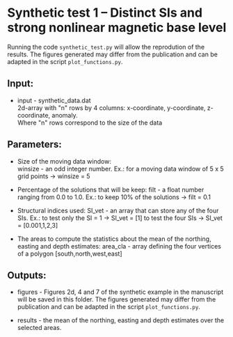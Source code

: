 # Synthetic test 1 – Distinct SIs and strong nonlinear magnetic base level

Running the code `synthetic_test.py` will allow the reprodution of the results.
The figures generated may differ from the publication and 
can be adapted in the script `plot_functions.py`.

## Input:

- input - synthetic_data.dat    
    	  2d-array with "n" rows by 4 columns: x-coordinate, y-coordinate, z-coordinate, anomaly.    
    	  Where "n" rows correspond to the size of the data

## Parameters:

- Size of the moving data window:    
    winsize - an odd integer number. 
              Ex.: for a moving data window of 5 x 5 grid points -> winsize = 5
                                  
- Percentage of the solutions that will be keep:
    filt - a float number ranging from 0.0 to 1.0. 
           Ex.: to keep 10% of the solutions -> filt = 0.1

- Structural indices used:
    SI_vet - an array that can store any of the four SIs.
             Ex.: to test only the SI = 1 -> SI_vet = [1]
                  to test the four SIs -> SI_vet = [0.001,1,2,3]

- The areas to compute the statistics about the mean of the northing, easting and depth estimates:
    area_cla  - array defining the four vertices of a polygon 
                [south,north,west,east]

## Outputs:

- figures - Figures 2d, 4 and 7 of the synthetic example in the manuscript will be saved
		in this folder. The figures generated may differ from the publication and
		can be adapted in the script `plot_functions.py`.
		
- results - the mean of the northing, easting and depth estimates over the selected areas.
